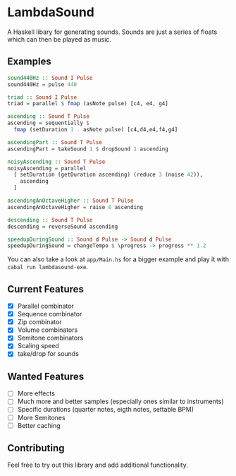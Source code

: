 # LambdaSound

A Haskell libary for generating sounds. Sounds are just a series of floats which can then be played as music.

## Examples

```haskell
sound440Hz :: Sound I Pulse
sound440Hz = pulse 440 

triad :: Sound I Pulse
triad = parallel $ fmap (asNote pulse) [c4, e4, g4]

ascending :: Sound T Pulse
ascending = sequentially $
  fmap (setDuration 1 . asNote pulse) [c4,d4,e4,f4,g4]

ascendingPart :: Sound T Pulse
ascendingPart = takeSound 1 $ dropSound 1 ascending

noisyAscending :: Sound T Pulse
noisyAscending = parallel
  [ setDuration (getDuration ascending) (reduce 3 (noise 42)),
    ascending
  ]

ascendingAnOctaveHigher :: Sound T Pulse
ascendingAnOctaveHigher = raise 8 ascending 

descending :: Sound T Pulse
descending = reverseSound ascending

speedupDuringSound :: Sound d Pulse -> Sound d Pulse
speedupDuringSound = changeTempo $ \progress -> progress ** 1.2
```

You can also take a look at `app/Main.hs` for a bigger example and play it with `cabal run lambdasound-exe`.

## Current Features

- [x] Parallel combinator
- [x] Sequence combinator
- [x] Zip combinator
- [x] Volume combinators
- [x] Semitone combinators
- [x] Scaling speed
- [x] take/drop for sounds

## Wanted Features

- [ ] More effects
- [ ] Much more and better samples (especially ones similar to instruments)
- [ ] Specific durations (quarter notes, eigth notes, settable BPM)
- [ ] More Semitones
- [ ] Better caching

## Contributing

Feel free to try out this library and add additional functionality.